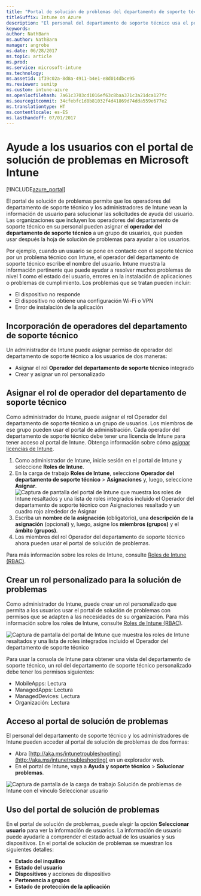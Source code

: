 ```yaml
---
title: "Portal de solución de problemas del departamento de soporte técnico"
titleSuffix: Intune on Azure
description: "El personal del departamento de soporte técnico usa el portal de solución de problemas para solucionar los problemas técnicos de los usuarios"
keywords: 
author: NathBarn
ms.author: NathBarn
manager: angrobe
ms.date: 06/28/2017
ms.topic: article
ms.prod: 
ms.service: microsoft-intune
ms.technology: 
ms.assetid: 1f39c02a-8d8a-4911-b4e1-e8d014dbce95
ms.reviewer: sumitp
ms.custom: intune-azure
ms.openlocfilehash: 7a61c3703cd1016ef63c8baa371c3a21dca127fc
ms.sourcegitcommit: 34cfebfc1d8b81032f4d41869d74dda559e677e2
ms.translationtype: HT
ms.contentlocale: es-ES
ms.lasthandoff: 07/01/2017
---
```

# <a name="help-users-with-the-troubleshooting-portal-in-microsoft-intune"></a>Ayude a los usuarios con el portal de solución de problemas en Microsoft Intune

[!INCLUDE[azure_portal](./includes/azure_portal.md)]

El portal de solución de problemas permite que los operadores del departamento de soporte técnico y los administradores de Intune vean la información de usuario para solucionar las solicitudes de ayuda del usuario. Las organizaciones que incluyen los operadores del departamento de soporte técnico en su personal pueden asignar el **operador del departamento de soporte técnico** a un grupo de usuarios, que pueden usar después la hoja de solución de problemas para ayudar a los usuarios.

Por ejemplo, cuando un usuario se pone en contacto con el soporte técnico por un problema técnico con Intune, el operador del departamento de soporte técnico escribe el nombre del usuario. Intune muestra la información pertinente que puede ayudar a resolver muchos problemas de nivel 1 como el estado del usuario, errores en la instalación de aplicaciones o problemas de cumplimiento. Los problemas que se tratan pueden incluir:
- El dispositivo no responde
-   El dispositivo no obtiene una configuración Wi-Fi o VPN
-   Error de instalación de la aplicación


## <a name="add-help-desk-operators"></a>Incorporación de operadores del departamento de soporte técnico
Un administrador de Intune puede asignar permiso de operador del departamento de soporte técnico a los usuarios de dos maneras:
- Asignar el rol **Operador del departamento de soporte técnico** integrado
- Crear y asignar un rol personalizado

## <a name="assign-help-desk-operator-role"></a>Asignar el rol de operador del departamento de soporte técnico
Como administrador de Intune, puede asignar el rol Operador del departamento de soporte técnico a un grupo de usuarios. Los miembros de ese grupo pueden usar el portal de administración. Cada operador del departamento de soporte técnico debe tener una licencia de Intune para tener acceso al portal de Intune. Obtenga información sobre cómo [asignar licencias de Intune](licenses-assign.md).

1. Como administrador de Intune, inicie sesión en el portal de Intune y seleccione **Roles de Intune**.
2. En la carga de trabajo **Roles de Intune**, seleccione **Operador del departamento de soporte técnico** > **Asignaciones** y, luego, seleccione **Asignar**.
  ![Captura de pantalla del portal de Intune que muestra los roles de Intune resaltados y una lista de roles integrados incluido el Operador del departamento de soporte técnico con Asignaciones resaltado y un cuadro rojo alrededor de Asignar](./media/help-desk-user-assign.png)
3. Escriba un **nombre de la asignación** (obligatorio), una **descripción de la asignación** (opcional) y, luego, asigne los **miembros (grupos)** y el **ámbito (grupos)**.
4. Los miembros del rol Operador del departamento de soporte técnico ahora pueden usar el portal de solución de problemas.

Para más información sobre los roles de Intune, consulte [Roles de Intune (RBAC)](role-based-access-control.md).

## <a name="create-a-custom-role-for-troubleshooting"></a>Crear un rol personalizado para la solución de problemas
Como administrador de Intune, puede crear un rol personalizado que permita a los usuarios usar el portal de solución de problemas con permisos que se adapten a las necesidades de su organización. Para más información sobre los roles de Intune, consulte [Roles de Intune (RBAC)](role-based-access-control.md).

![Captura de pantalla del portal de Intune que muestra los roles de Intune resaltados y una lista de roles integrados incluido el Operador del departamento de soporte técnico](./media/help-desk-user-add.png)

Para usar la consola de Intune para obtener una vista del departamento de soporte técnico, un rol del departamento de soporte técnico personalizado debe tener los permisos siguientes:
- MobileApps: Lectura
- ManagedApps: Lectura
- ManagedDevices: Lectura
- Organización: Lectura

## <a name="access-the-troubleshooting-portal"></a>Acceso al portal de solución de problemas

El personal del departamento de soporte técnico y los administradores de Intune pueden acceder al portal de solución de problemas de dos formas:
- Abra [http://aka.ms/intunetroubleshooting](http://aka.ms/intunetroubleshooting) en un explorador web.
- En el portal de Intune, vaya a **Ayuda y soporte técnico** > **Solucionar problemas**.

![Captura de pantalla de la carga de trabajo Solución de problemas de Intune con el vínculo Seleccionar usuario](media/help-desk-user.png)

## <a name="use-the-troubleshooting-portal"></a>Uso del portal de solución de problemas

En el portal de solución de problemas, puede elegir la opción **Seleccionar usuario** para ver la información de usuarios. La información de usuario puede ayudarle a comprender el estado actual de los usuarios y sus dispositivos. En el portal de solución de problemas se muestran los siguientes detalles:
- **Estado del inquilino**
- **Estado del usuario**
- **Dispositivos** y acciones de dispositivo
- **Pertenencia a grupos**
- **Estado de protección de la aplicación**

